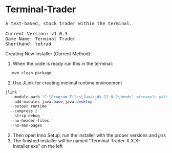 # Terminal-Trader
<pre>
A text-based, stock trader within the terminal.

Current Version: v1.0.3
Game Name: Terminal Trader
Shorthand: tetrad
</pre>
Creating New Installer (Current Method):
1. When the code is ready run this in the terminal:
```powershell
   mvn clean package
```
2. Use JLink for creating minimal runtime environment
```powershell
jlink `
  --module-path "C:\Program Files\Java\jdk-22.0.2\jmods" <#example path#>`
  --add-modules java.base,java.desktop `
  --output runtime `
  --compress 2 `
  --strip-debug `
  --no-header-files `
  --no-man-pages
```
2. Then open Inno Setup, run the installer with the proper versions and jars
3. The finished installer will be named "Terminal-Trader-X.X.X-Installer.exe" on the left
